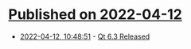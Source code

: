 # [Published on 2022-04-12](index.md)

* [2022-04-12, 10:48:51](https://news.ycombinator.com/item?id=31000876) - [Qt 6.3 Released](https://www.qt.io/blog/qt-6.3-released)

